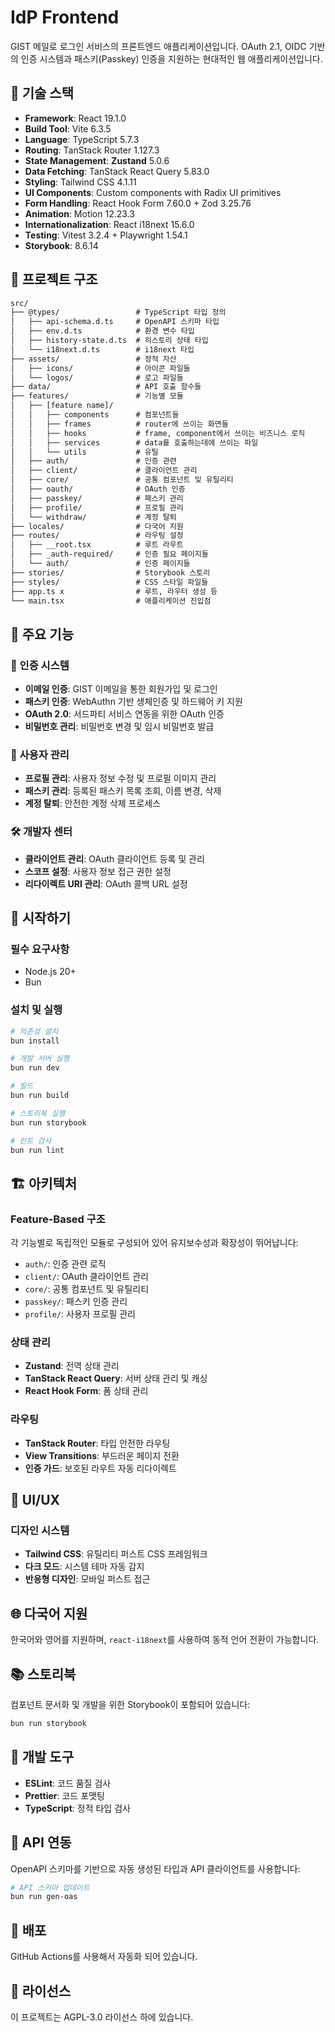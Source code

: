 # IdP Frontend

GIST 메일로 로그인 서비스의 프론트엔드 애플리케이션입니다. OAuth 2.1, OIDC 기반의 인증 시스템과 패스키(Passkey) 인증을 지원하는 현대적인 웹 애플리케이션입니다.

## 🚀 기술 스택

- **Framework**: React 19.1.0
- **Build Tool**: Vite 6.3.5
- **Language**: TypeScript 5.7.3
- **Routing**: TanStack Router 1.127.3
- **State Management**: **Zustand** 5.0.6
- **Data Fetching**: TanStack React Query 5.83.0
- **Styling**: Tailwind CSS 4.1.11
- **UI Components**: Custom components with Radix UI primitives
- **Form Handling**: React Hook Form 7.60.0 + Zod 3.25.76
- **Animation**: Motion 12.23.3
- **Internationalization**: React i18next 15.6.0
- **Testing**: Vitest 3.2.4 + Playwright 1.54.1
- **Storybook**: 8.6.14

## 📁 프로젝트 구조

```txt
src/
├── @types/                 # TypeScript 타입 정의
│   ├── api-schema.d.ts     # OpenAPI 스키마 타입
│   ├── env.d.ts            # 환경 변수 타입
│   ├── history-state.d.ts  # 히스토리 상태 타입
│   └── i18next.d.ts        # i18next 타입
├── assets/                 # 정적 자산
│   ├── icons/              # 아이콘 파일들
│   └── logos/              # 로고 파일들
├── data/                   # API 호출 함수들
├── features/               # 기능별 모듈
│   ├── [feature name]/
│   │   ├── components      # 컴포넌트들
│   │   ├── frames          # router에 쓰이는 화면들
│   │   ├── hooks           # frame, component에서 쓰이는 비즈니스 로직
│   │   ├── services        # data를 호출하는데에 쓰이는 파일
│   │   └── utils           # 유틸
│   ├── auth/               # 인증 관련
│   ├── client/             # 클라이언트 관리
│   ├── core/               # 공통 컴포넌트 및 유틸리티
│   ├── oauth/              # OAuth 인증
│   ├── passkey/            # 패스키 관리
│   ├── profile/            # 프로필 관리
│   └── withdraw/           # 계정 탈퇴
├── locales/                # 다국어 지원
├── routes/                 # 라우팅 설정
│   ├── __root.tsx          # 루트 라우트
│   ├── _auth-required/     # 인증 필요 페이지들
│   └── auth/               # 인증 페이지들
├── stories/                # Storybook 스토리
├── styles/                 # CSS 스타일 파일들
├── app.ts x                # 루트, 라우터 생성 등
└── main.tsx                # 애플리케이션 진입점
```

## 🎯 주요 기능

### 🔐 인증 시스템

- **이메일 인증**: GIST 이메일을 통한 회원가입 및 로그인
- **패스키 인증**: WebAuthn 기반 생체인증 및 하드웨어 키 지원
- **OAuth 2.0**: 서드파티 서비스 연동을 위한 OAuth 인증
- **비밀번호 관리**: 비밀번호 변경 및 임시 비밀번호 발급

### 👤 사용자 관리

- **프로필 관리**: 사용자 정보 수정 및 프로필 이미지 관리
- **패스키 관리**: 등록된 패스키 목록 조회, 이름 변경, 삭제
- **계정 탈퇴**: 안전한 계정 삭제 프로세스

### 🛠️ 개발자 센터

- **클라이언트 관리**: OAuth 클라이언트 등록 및 관리
- **스코프 설정**: 사용자 정보 접근 권한 설정
- **리다이렉트 URI 관리**: OAuth 콜백 URL 설정

## 🚀 시작하기

### 필수 요구사항

- Node.js 20+
- Bun

### 설치 및 실행

```bash
# 의존성 설치
bun install

# 개발 서버 실행
bun run dev

# 빌드
bun run build

# 스토리북 실행
bun run storybook

# 린트 검사
bun run lint
```

## 🏗️ 아키텍처

### Feature-Based 구조

각 기능별로 독립적인 모듈로 구성되어 있어 유지보수성과 확장성이 뛰어납니다:

- `auth/`: 인증 관련 로직
- `client/`: OAuth 클라이언트 관리
- `core/`: 공통 컴포넌트 및 유틸리티
- `passkey/`: 패스키 인증 관리
- `profile/`: 사용자 프로필 관리

### 상태 관리

- **Zustand**: 전역 상태 관리
- **TanStack React Query**: 서버 상태 관리 및 캐싱
- **React Hook Form**: 폼 상태 관리

### 라우팅

- **TanStack Router**: 타입 안전한 라우팅
- **View Transitions**: 부드러운 페이지 전환
- **인증 가드**: 보호된 라우트 자동 리다이렉트

## 🎨 UI/UX

### 디자인 시스템

- **Tailwind CSS**: 유틸리티 퍼스트 CSS 프레임워크
- **다크 모드**: 시스템 테마 자동 감지
- **반응형 디자인**: 모바일 퍼스트 접근

## 🌐 다국어 지원

한국어와 영어를 지원하며, `react-i18next`를 사용하여 동적 언어 전환이 가능합니다.

## 📚 스토리북

컴포넌트 문서화 및 개발을 위한 Storybook이 포함되어 있습니다:

```bash
bun run storybook
```

## 🔧 개발 도구

- **ESLint**: 코드 품질 검사
- **Prettier**: 코드 포맷팅
- **TypeScript**: 정적 타입 검사

## 📝 API 연동

OpenAPI 스키마를 기반으로 자동 생성된 타입과 API 클라이언트를 사용합니다:

```bash
# API 스키마 업데이트
bun run gen-oas
```

## 🚀 배포

GitHub Actions를 사용해서 자동화 되어 있습니다.

## 📄 라이선스

이 프로젝트는 AGPL-3.0 라이선스 하에 있습니다.
